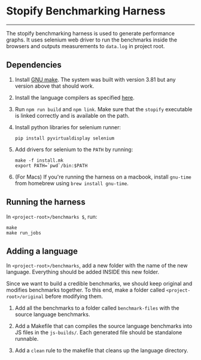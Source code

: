 # Stopify Benchmarking Harness
---------
The stopify benchmarking harness is used to generate performance graphs. It
uses selenium web driver to run the benchmarks inside the browsers and
outputs measurements to `data.log` in project root.

## Dependencies
1. Install [GNU make](https://www.gnu.org/software/make/). The system was built
   with version 3.81 but any version above that should work.

2. Install the language compilers as specified
   [here](https://github.com/plasma-umass/stopify#optional-server-dependencies).

4. Run `npm run build` and `npm link`. Make sure that the `stopify` executable
   is linked correctly and is available on the path.

4. Install python libraries for selenium runner:
   ```
   pip install pyvirtualdisplay selenium
   ```

6. Add drivers for selenium to the `PATH` by running:
   ```
   make -f install.mk
   export PATH=`pwd`/bin:$PATH
   ```
5. (For Macs) If you're running the harness on a macbook, install `gnu-time` from
   homebrew using `brew install gnu-time`.

## Running the harness
In `<project-root>/benchmarks $`, run:
```
make
make run_jobs
```

## Adding a language
In `<project-root>/benchmarks`, add a new folder with the name of the new
language. Everything should be added INSIDE this new folder.

Since we want to build a credible benchmarks, we should keep original and
modifies benchmarks together. To this end, make a folder called
`<project-root>/original` before modifying them.

1. Add all the benchmarks to a folder called `benchmark-files` with the source
   language benchmarks.

2. Add a Makefile that can compiles the source language benchmarks into JS
   files in the `js-builds/`. Each generated file should be standalone
   runnable.

3. Add a `clean` rule to the makefile that cleans up the language directory.
